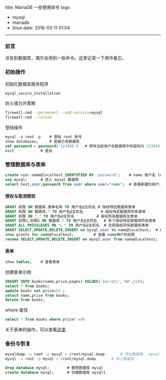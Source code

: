 title: MariaDB 一些使用命令
tags:
- mysql
- mariadb
- linux
date: 2016-03-11 01:04

---

### 前言

涉及到数据库，偶尔会用到一些命令。这里记录一下用作备忘。

### 初始操作
初始化数据库服务程序
```sql
mysql_secure_installation
```
<!--more-->
防火墙允许策略
```bash
firewall-cmd --permanent --add-service=mysql
firewall-cmd --reload
```
登陆操作
```sql
mysql -u root -p	# 登陆 root 账号
show databases;		# 查看已有数据库
set password = password('123456')	# 修改当前用户在数据库中的密码为 123456
exit			# 登出
```
### 管理数据库与表单
```sql
create user name@localhost IDENTIFIED BY 'password';	# name 用户名 localhost 主机名 password 密码
use mysql;		# 进入 mysql 数据库
select host,user,password from user where user="name";	# 查看新建的用户、主机、姓名与密码信息
```
#### 授权与取消授权
```sql
GRANT 权限 ON 数据库.表单名称 TO 用户名@主机名	# 授权特定数据库表单
GRANT 权限 ON 数据库.* TO 用户名@主机名		# 授权特定数据库所有表单
GRANT 权限 ON *.* TO 用户名@主机名			# 授权所有数据库及表单
GRANT 权限1,权限2 ON 数据库.* TO 用户名@主机名	# 多个授权特定数据库所有表单
GRANT ALL PRIVILEGES ON *。* TO 用户名@主机名	# 全部授权所有数据库表单
GRANT SELECT,UPDATE,DELETE,INSERT on mysql.user to name@localhost;	# 给name用户对 user 表单的查询、更新、删除、插入权限
show grants for name@localhost;			# 查看 name用户的权限
revoke SELECT,UPDATE,DELETE,INSERT on mysql.user from name@localhost;	# 取消 name 用户对 user 表单的查询、更新、删除、插入权限
```
#### 表单
```sql
show tables;	# 查看表单
```

创建表单示例
```sql
INSERT INTO books(name,price,pages) VALUES('secrets','60',518);
select * from books;
update books set price=55 ;
select name,price from books;
delete from books;
```
where 查找
```sql
select * from books where price! =90
```
关于表单的操作，可以查看[这里](http://www.linuxprobe.com/chapter-18/#182_ma)

### 备份与恢复
```bash
mysqldump -u root -p mysql > /root/mysql.dump		# 导出数据库， mysql 数据库名
mysql -u root -p mysql < /root/mysql.dump		# 导入数据库
```
```sql
drop database mysql;		# 删除数据库 mysql
create database mysql;		# 创建数据库 mysql1
```

